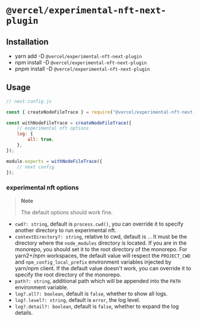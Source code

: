# `@vercel/experimental-nft-next-plugin`

## Installation

-   yarn add -D `@vercel/experimental-nft-next-plugin`
-   npm install -D `@vercel/experimental-nft-next-plugin`
-   pnpm install -D `@vercel/experimental-nft-next-plugin`

## Usage

```js
// next.config.js

const { createNodeFileTrace } = require("@vercel/experimental-nft-next-plugin");

const withNodeFileTrace = createNodeFileTrace({
    // experimental nft options
    log: {
        all: true,
    },
});

module.exports = withNodeFileTrace({
    // next config
});
```

### experimental nft options

> **Note**
>
> The default options should work fine.

-   `cwd?: string`, default is `process.cwd()`, you can override it to specify another directory to run experimental nft.
-   `contextDirectory?: string`, relative to cwd, default is `.`. It must be the directory where the `node_modules` directory is located. If you are in the monorepo, you should set it to the root directory of the monorepo. For yarn2+/npm workspaces, the default value will respect the `PROJECT_CWD` and `npm_config_local_prefix` environment variables injected by yarn/npm client. If the default value doesn't work, you can override it to specify the root directory of the monorepo.
-   `path?: string`, additional path which will be appended into the `PATH` environment variable.
-   `log?.all?: boolean`, default is `false`, whether to show all logs.
-   `log?.level?: string`, default is `error`, the log level.
-   `log?.detail?: boolean`, default is `false`, whether to expand the log details.
